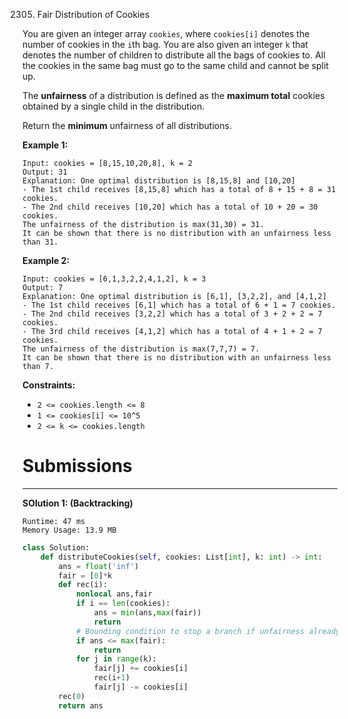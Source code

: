 2305. Fair Distribution of Cookies

You are given an integer array `cookies`, where `cookies[i]` denotes the number of cookies in the `i`th bag. You are also given an integer `k` that denotes the number of children to distribute all the bags of cookies to. All the cookies in the same bag must go to the same child and cannot be split up.

The **unfairness** of a distribution is defined as the **maximum total** cookies obtained by a single child in the distribution.

Return the **minimum** unfairness of all distributions.

 

**Example 1:**
```
Input: cookies = [8,15,10,20,8], k = 2
Output: 31
Explanation: One optimal distribution is [8,15,8] and [10,20]
- The 1st child receives [8,15,8] which has a total of 8 + 15 + 8 = 31 cookies.
- The 2nd child receives [10,20] which has a total of 10 + 20 = 30 cookies.
The unfairness of the distribution is max(31,30) = 31.
It can be shown that there is no distribution with an unfairness less than 31.
```

**Example 2:**
```
Input: cookies = [6,1,3,2,2,4,1,2], k = 3
Output: 7
Explanation: One optimal distribution is [6,1], [3,2,2], and [4,1,2]
- The 1st child receives [6,1] which has a total of 6 + 1 = 7 cookies.
- The 2nd child receives [3,2,2] which has a total of 3 + 2 + 2 = 7 cookies.
- The 3rd child receives [4,1,2] which has a total of 4 + 1 + 2 = 7 cookies.
The unfairness of the distribution is max(7,7,7) = 7.
It can be shown that there is no distribution with an unfairness less than 7.
```

**Constraints:**

* `2 <= cookies.length <= 8`
* `1 <= cookies[i] <= 10^5`
* `2 <= k <= cookies.length`

# Submissions
---
**SOlution 1: (Backtracking)**
```
Runtime: 47 ms
Memory Usage: 13.9 MB
```
```python
class Solution:
    def distributeCookies(self, cookies: List[int], k: int) -> int:
        ans = float('inf')
        fair = [0]*k
        def rec(i):
            nonlocal ans,fair
            if i == len(cookies):
                ans = min(ans,max(fair))
                return
			# Bounding condition to stop a branch if unfairness already exceeds current optimal soltution
            if ans <= max(fair):
                return
            for j in range(k):
                fair[j] += cookies[i]
                rec(i+1)
                fair[j] -= cookies[i]
        rec(0)
        return ans
```
